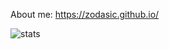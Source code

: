 About me: https://zodasic.github.io/



![stats](https://github-readme-stats.vercel.app/api?username=Zodasic&theme=radical)<br>
